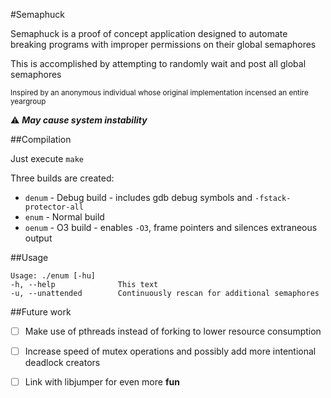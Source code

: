 #Semaphuck

Semaphuck is a proof of concept application designed to automate breaking programs with improper permissions on their global semaphores

This is accomplished by attempting to randomly wait and post all global semaphores

<sup>Inspired by an anonymous individual whose original implementation incensed an entire yeargroup</sup>

:warning:  ***May cause system instability***


##Compilation

Just execute `make`

Three builds are created:
 * `denum` - Debug build - includes gdb debug symbols and `-fstack-protector-all`
 * `enum`  - Normal build
 * `oenum` - O3 build - enables `-O3`, frame pointers and silences extraneous output

##Usage

```
Usage: ./enum [-hu]
-h, --help              This text
-u, --unattended        Continuously rescan for additional semaphores
```

##Future work
- [ ] Make use of pthreads instead of forking to lower resource consumption
- [ ] Increase speed of mutex operations and possibly add more intentional deadlock creators
- [ ] Link with libjumper for even more **fun**

